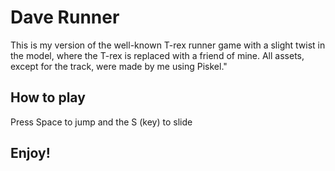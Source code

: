 # Dave Runner

This is my version of the well-known T-rex runner game with a slight twist in the model, where the T-rex is replaced with a friend of mine. All assets, except for the track, were made by me using Piskel."

## How to play

Press Space to jump and the S (key) to slide

## Enjoy!
